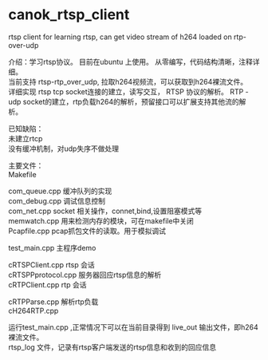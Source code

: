 
# canok_rtsp_client
rtsp client for learning rtsp, can get video stream of h264 loaded on  rtp-over-udp  
  
  
介绍：学习rtsp协议。 目前在ubuntu 上使用。 从零编写，代码结构清晰，注释详细。  
      当前支持 rtsp-rtp_over_udp, 拉取h264视频流，可以获取到h264裸流文件。  
   详细实现 rtsp tcp socket连接的建立，读写交互， RTSP 协议的解析。 RTP -udp socket的建立，rtp负载h264的解析，预留接口可以扩展支持其他流的解析。  

已知缺陷：  
      未建立rtcp  
      没有缓冲机制，对udp失序不做处理  

主要文件：  
  Makefile  
    
com_queue.cpp 缓冲队列的实现  
com_debug.cpp 调试信息控制  
com_net.cpp   socket 相关操作，connet,bind,设置阻塞模式等  
memwatch.cpp   用来检测内存的模块，可在makefile中关闭  
Pcapfile.cpp   pcap抓包文件的读取。用于模拟调试 
   
test_main.cpp   主程序demo  
   
cRTSPClient.cpp rtsp 会话  
cRTSPPprotocol.cpp  服务器回应rtsp信息的解析  
cRTPClient.cpp  rtp 会话  

cRTPParse.cpp  解析rtp负载  
cH264RTP.cpp    

运行test_main.cpp ,正常情况下可以在当前目录得到 live_out 输出文件，即h264裸流文件。  
rtsp_log 文件，记录有rtsp客户端发送的rtsp信息和收到的回应信息  
